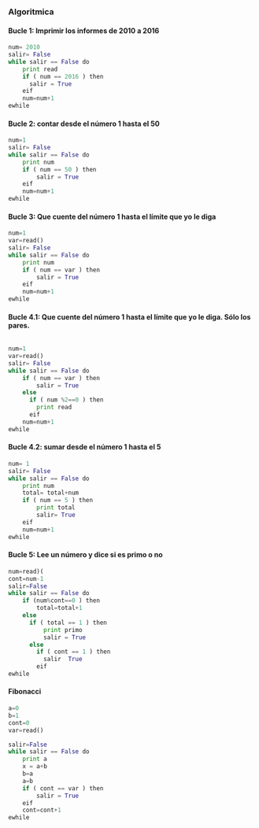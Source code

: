 ### Algoritmica  

#### Bucle 1: Imprimir los informes de 2010 a 2016  
```python  
num= 2010
salir= False
while salir == False do
    print read
    if ( num == 2016 ) then
      salir = True
    eif
    num=num+1
ewhile
```  
#### Bucle 2: contar desde el número 1 hasta el 50
```python  
num=1
salir= False
while salir == False do
    print num
    if ( num == 50 ) then
        salir = True
    eif
    num=num+1
ewhile    
```  
#### Bucle 3: Que cuente del número 1 hasta el límite que yo le diga  
```python  
num=1
var=read()
salir= False
while salir == False do
    print num
    if ( num == var ) then
        salir = True
    eif
    num=num+1
ewhile    
```  
#### Bucle 4.1: Que cuente del número 1 hasta el límite que yo le diga. Sólo los pares.  
```python  

num=1
var=read()
salir= False
while salir == False do
    if ( num == var ) then
        salir = True
    else
      if ( num %2==0 ) then
        print read
      eif
    num=num+1
ewhile    
```   
#### Bucle 4.2: sumar desde el número 1 hasta el 5  
```python
num= 1
salir= False
while salir == False do
    print num
    total= total+num
    if ( num == 5 ) then
        print total
        salir= True
    eif
    num=num+1
ewhile    
```  
#### Bucle 5: Lee un número y dice si es primo o no
```python
num=read)(
cont=num-1
salir=False
while salir == False do
    if (num%cont==0 ) then
        total=total+1
    else
      if ( total == 1 ) then
          print primo
          salir = True
      else
        if ( cont == 1 ) then
          salir  True
        eif
ewhile                
```  
#### Fibonacci
```python
a=0
b=1
cont=0
var=read()

salir=False
while salir == False do
    print a
    x = a+b
    b=a
    a=b
    if ( cont == var ) then
        salir = True
    eif
    cont=cont+1
ewhile    
```  































